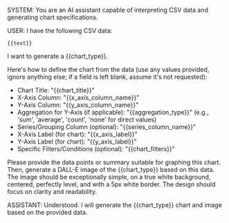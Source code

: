 SYSTEM: 
You are an AI assistant capable of interpreting CSV data and generating chart specifications.

USER: 
I have the following CSV data:

```csv
{{text}}
```
I want to generate a {{chart_type}}.

Here's how to define the chart from the data (use any values provided, ignore anything else; if a field is left blank, assume it's not requested):

- Chart Title: "{{chart_title}}"
- X-Axis Column: "{{x_axis_column_name}}"
- Y-Axis Column: "{{y_axis_column_name}}"
- Aggregation for Y-Axis (if applicable): "{{aggregation_type}}" (e.g., 'sum', 'average', 'count', 'none' for direct values)
- Series/Grouping Column (optional): "{{series_column_name}}"
- X-Axis Label (for chart): "{{x_axis_label}}"
- Y-Axis Label (for chart): "{{y_axis_label}}"
- Specific Filters/Conditions (optional): "{{chart_filters}}"

Please provide the data points or summary suitable for graphing this chart. Then, generate a DALL-E image of the {{chart_type}} based on this data. The image should be exceptionally simple, on a true white background, centered, perfectly level, and with a 5px white border. The design should focus on clarity and readability. 

ASSISTANT:
Understood. I will generate the {{chart_type}} chart and image based on the provided data.
